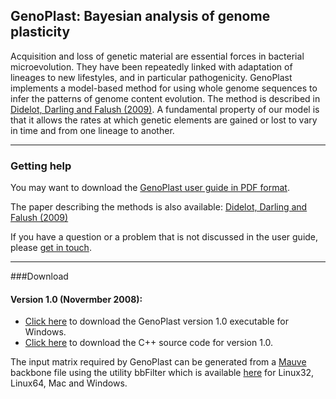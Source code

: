 
## GenoPlast: Bayesian analysis of genome plasticity

Acquisition and loss of genetic material are essential forces in bacterial microevolution. They have been repeatedly linked with adaptation of lineages to new lifestyles, and in particular pathogenicity. GenoPlast implements a model-based method for using whole genome sequences to infer the patterns of genome content evolution. The method is described in <a id="Introduction" target="_blank" href="http://genome.cshlp.org/content/early/2008/11/17/gr.082263.108.abstract">Didelot, Darling and Falush (2009)</a>. A fundamental property of our model is that it allows the rates at which genetic elements are gained or lost to vary in time and from one lineage to another.

---
### Getting help

You may want to download the <a href="http://www.stats.ox.ac.uk/~didelot/files/genoplast-userguide.pdf">GenoPlast user guide in PDF format</a>.

The paper describing the methods is also available: <a target="_blank" href="http://genome.cshlp.org/content/early/2008/11/17/gr.082263.108.abstract">Didelot, Darling and Falush (2009)</a> 

If you have a question or a problem that is not discussed in the user guide, please <a href="contact.htm">get in touch</a>.

---
###Download

#### Version 1.0 (Novermber 2008): 

* <a href="http://www.stats.ox.ac.uk/~didelot/files/genoplastwin.zip">Click here</a> to download the GenoPlast version 1.0 executable for Windows.
* <a href="http://www.stats.ox.ac.uk/~didelot/files/genoplastsrc.zip">Click here</a> to download the C++ source code for version 1.0.

The input matrix required by GenoPlast can be generated from a <a target="_blank" href="http://gel.ahabs.wisc.edu/mauve/">Mauve</a> backbone file using the utility bbFilter which is available <a target="_blank" href="http://gel.ahabs.wisc.edu/mauve/snapshots/">here</a> for Linux32, Linux64, Mac and Windows.